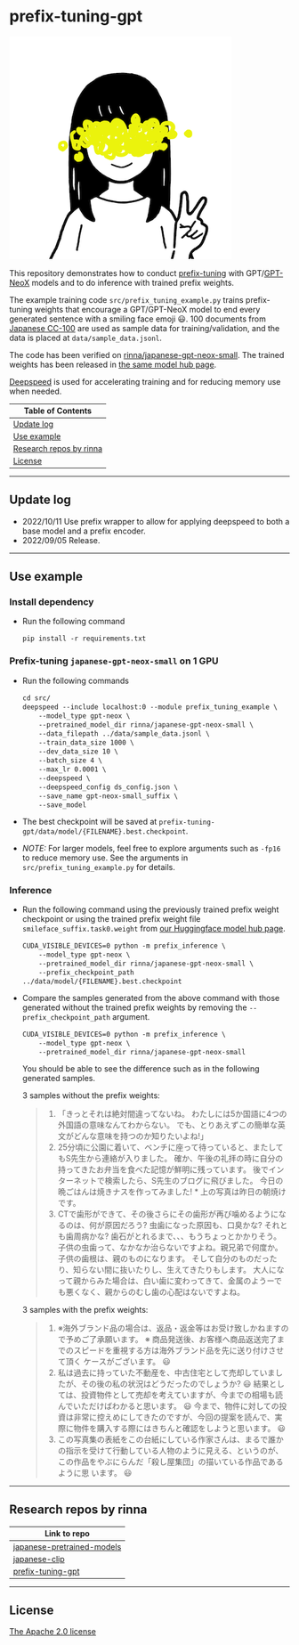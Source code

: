 # prefix-tuning-gpt

![rinna-icon](./rinna.png)

This repository demonstrates how to conduct [prefix-tuning](https://arxiv.org/abs/2101.00190) with GPT/[GPT-NeoX](https://github.com/EleutherAI/gpt-neox) models and to do inference with trained prefix weights.

The example training code `src/prefix_tuning_example.py` trains prefix-tuning weights that encourage a GPT/GPT-NeoX model to end every generated sentence with a smiling face emoji 😃. 100 documents from [Japanese CC-100](http://data.statmt.org/cc-100) are used as sample data for training/validation, and the data is placed at `data/sample_data.jsonl`.

The code has been verified on [rinna/japanese-gpt-neox-small](https://huggingface.co/rinna/japanese-gpt-neox-small). The trained weights has been released in [the same model hub page](https://huggingface.co/rinna/japanese-gpt-neox-small).

[Deepspeed](https://www.deepspeed.ai/) is used for accelerating training and for reducing memory use when needed.

| Table of Contents |
|-|
| [Update log](#update-log) |
| [Use example](#use-example) |
| [Research repos by rinna](#research-repos-by-rinna) |
| [License](#license) |

---

## Update log

* 2022/10/11 Use prefix wrapper to allow for applying deepspeed to both a base model and a prefix encoder.
* 2022/09/05 Release.

---

## Use example

### Install dependency

* Run the following command
    ~~~
    pip install -r requirements.txt
    ~~~

### Prefix-tuning `japanese-gpt-neox-small` on 1 GPU

* Run the following commands
    ~~~
    cd src/
    deepspeed --include localhost:0 --module prefix_tuning_example \
        --model_type gpt-neox \
        --pretrained_model_dir rinna/japanese-gpt-neox-small \
        --data_filepath ../data/sample_data.jsonl \
        --train_data_size 1000 \
        --dev_data_size 10 \
        --batch_size 4 \
        --max_lr 0.0001 \
        --deepspeed \
        --deepspeed_config ds_config.json \
        --save_name gpt-neox-small_suffix \
        --save_model
    ~~~

* The best checkpoint will be saved at `prefix-tuning-gpt/data/model/{FILENAME}.best.checkpoint`.

* *NOTE:* For larger models, feel free to explore arguments such as `-fp16` to reduce memory use. See the arguments in `src/prefix_tuning_example.py` for details.

### Inference

* Run the following command using the previously trained prefix weight checkpoint or using the trained prefix weight file `smileface_suffix.task0.weight` from [our Huggingface model hub page](https://huggingface.co/rinna/japanese-gpt-neox-small/tree/main).
    ~~~
    CUDA_VISIBLE_DEVICES=0 python -m prefix_inference \
        --model_type gpt-neox \
        --pretrained_model_dir rinna/japanese-gpt-neox-small \
        --prefix_checkpoint_path ../data/model/{FILENAME}.best.checkpoint
    ~~~

* Compare the samples generated from the above command with those generated without the trained prefix weights by removing the `--prefix_checkpoint_path` argument.
    ~~~
    CUDA_VISIBLE_DEVICES=0 python -m prefix_inference \
        --model_type gpt-neox \
        --pretrained_model_dir rinna/japanese-gpt-neox-small
    ~~~
    You should be able to see the difference such as in the following generated samples.
    
    3 samples without the prefix weights:
    > 1. 「きっとそれは絶対間違ってないね。 わたしには5か国語に4つの外国語の意味なんてわからない。 でも、とりあえずこの簡単な英文がどんな意味を持つのか知りたいよね!」
    > 2. 25分頃に公園に着いて、ベンチに座って待っていると、またしてもS先生から連絡が入りました。 確か、午後の礼拝の時に自分の持ってきたお弁当を食べた記憶が鮮明に残っています。 後でインターネットで検索したら、S先生のブログに飛びました。 今日の晩ごはんは焼きナスを作ってみました! * 上の写真は昨日の朝焼けです。
    > 3. CTで歯形ができて、その後さらにその歯形が再び噛めるようになるのは、何が原因だろう? 虫歯になった原因も、口臭かな? それとも歯周病かな? 歯石がとれるまで、、、もうちょっとかかりそう。 子供の虫歯って、なかなか治らないですよね。親兄弟で何度か。 子供の歯根は、親のものになります。 そして自分のものだったり、知らない間に抜いたりし、生えてきたりもします。 大人になって親からみた場合は、白い歯に変わってきて、金属のようーでも悪くなく、親からのむし歯の心配はないですよね。
    
    3 samples with the prefix weights:
    > 1. ※海外ブランド品の場合は、返品・返金等はお受け致しかねますので予めご了承願います。 ※ 商品発送後、お客様へ商品返送完了までのスピードを重視する方は海外ブランド品を先に送り付けさせて頂く ケースがございます。 😃
    > 2. 私は過去に持っていた不動産を、中古住宅として売却していましたが、その後の私の状況はどうだったのでしょうか? 😃 結果としては、投資物件として売却を考えていますが、今までの相場も読んでいただけばわかると思います。 😃 今まで、物件に対しての投資は非常に控えめにしてきたのですが、今回の提案を読んで、実際に物件を購入する際にはきちんと確認をしようと思います。 😃
    > 3. この写真集の表紙をこの台紙にしている作家さんは、まるで誰かの指示を受けて行動している人物のように見える、というのが、この作品をやぶにらんだ「殺し屋集団」の描いている作品であるように思 います。 😃

---

## Research repos by rinna

| Link to repo |
|-|
| [japanese-pretrained-models](https://github.com/rinnakk/japanese-pretrained-models) |
| [japanese-clip](https://github.com/rinnakk/japanese-clip) |
| [prefix-tuning-gpt](https://github.com/rinnakk/prefix-tuning-gpt) |

---

## License

[The Apache 2.0 license](https://www.apache.org/licenses/LICENSE-2.0)
